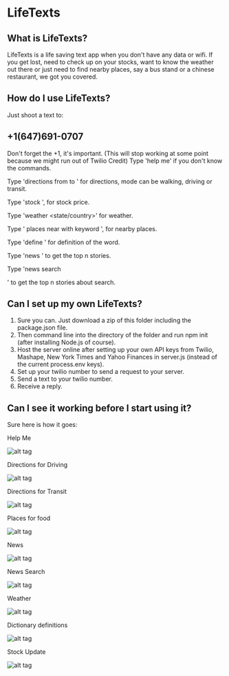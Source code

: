 LifeTexts
=========
## What is LifeTexts?
LifeTexts is a life saving text app when you don't have any data or wifi.
If you get lost, need to check up on your stocks, want to know the weather out there or just need to find nearby places, say a bus stand or a chinese restaurant, we got you covered. 
## How do I use LifeTexts?
Just shoot a text to:
## +1(647)691-0707
Don't forget the +1, it's important.
(This will stop working at some point because we might run out of Twilio Credit)
Type 'help me' if you don't know the commands.

Type 'directions from <address1> to <address2> <mode>' for directions, mode can be walking, driving or transit.

Type 'stock <stock code>', for stock price.

Type 'weather <city-name> <state/country>' for weather.

Type '<type of place> places near <location> with keyword <keyword>', for nearby places. 

Type 'define <your word>' for definition of the word.

Type 'news <number of stories>' to get the top n stories.

Type 'news search <number of stories> <search word>' to get the top n stories about search.
## Can I set up my own LifeTexts?
1. Sure you can. Just download a zip of this folder including the package.json file.
2. Then command line into the directory of the folder and run npm init (after installing Node.js of course).
3. Host the server online after setting up your own API keys from Twilio, Mashape, New York Times and Yahoo Finances in server.js (instead of the current process.env keys).
4. Set up your twilio number to send a request to your server.
5. Send a text to your twilio number.
6. Receive a reply.
## Can I see it working before I start using it?
Sure here is how it goes:

Help Me

![alt tag](https://raw.github.com/rahulch95/LifeTexts/gh-pages/gifs/help_me.gif)

Directions for Driving

![alt tag](https://raw.github.com/rahulch95/LifeTexts/gh-pages/gifs/directions_driving.gif)

Directions for Transit

![alt tag](https://raw.github.com/rahulch95/LifeTexts/gh-pages/gifs/directions_transit.gif)

Places for food

![alt tag](https://raw.github.com/rahulch95/LifeTexts/gh-pages/gifs/food_places.gif)

News 

![alt tag](https://raw.github.com/rahulch95/LifeTexts/gh-pages/gifs/news_1.gif)

News Search

![alt tag](https://raw.github.com/rahulch95/LifeTexts/gh-pages/gifs/news_search.gif)

Weather

![alt tag](https://raw.github.com/rahulch95/LifeTexts/gh-pages/gifs/weather.gif)

Dictionary definitions

![alt tag](https://raw.github.com/rahulch95/LifeTexts/gh-pages/gifs/define.gif)

Stock Update

![alt tag](https://raw.github.com/rahulch95/LifeTexts/gh-pages/gifs/stocks.gif)
